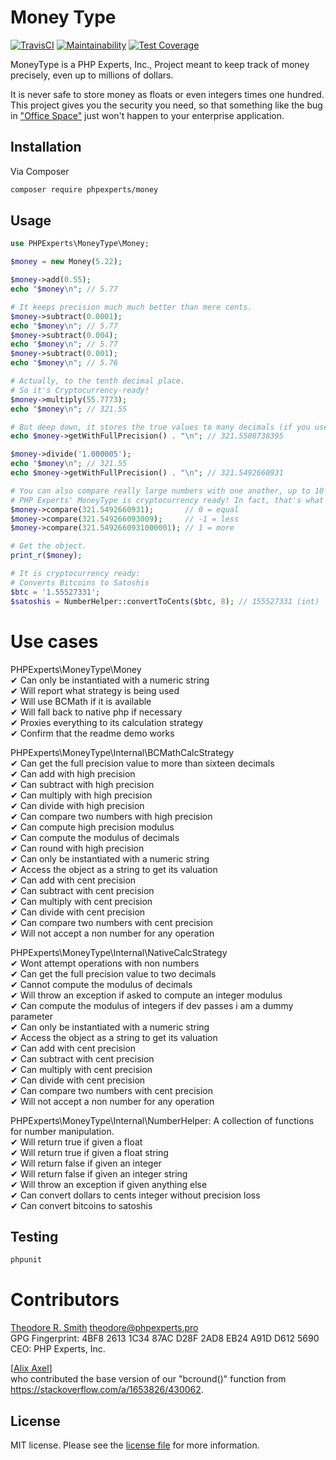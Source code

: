 # Money Type

[![TravisCI](https://travis-ci.org/phpexpertsinc/MoneyType.svg?branch=master)](https://travis-ci.org/phpexpertsinc/MoneyType)
[![Maintainability](https://api.codeclimate.com/v1/badges/37f9c3f6a89b5a72256e/maintainability)](https://codeclimate.com/github/phpexpertsinc/MoneyType/maintainability)
[![Test Coverage](https://api.codeclimate.com/v1/badges/37f9c3f6a89b5a72256e/test_coverage)](https://codeclimate.com/github/phpexpertsinc/MoneyType/test_coverage)

MoneyType is a PHP Experts, Inc., Project meant to keep track of money precisely, even up to millions of dollars.

It is never safe to store money as floats or even integers times one hundred. This project gives you the security
you need, so that something like the bug in ["Office Space"](https://www.imdb.com/title/tt0151804/) just won't
happen to your enterprise application.

## Installation

Via Composer

```bash
composer require phpexperts/money
```

## Usage

```php
use PHPExperts\MoneyType\Money;

$money = new Money(5.22);

$money->add(0.55);
echo "$money\n"; // 5.77

# It keeps precision much much better than mere cents.
$money->subtract(0.0001);
echo "$money\n"; // 5.77
$money->subtract(0.004);
echo "$money\n"; // 5.77
$money->subtract(0.001);
echo "$money\n"; // 5.76

# Actually, to the tenth decimal place.
# So it's Cryptocurrency-ready!
$money->multiply(55.7773);
echo "$money\n"; // 321.55

# But deep down, it stores the true values to many decimals (if you use BCMath).
echo $money->getWithFullPrecision() . "\n"; // 321.5508738395

$money->divide('1.000005');
echo "$money\n"; // 321.55
echo $money->getWithFullPrecision() . "\n"; // 321.5492660931

# You can also compare really large numbers with one another, up to 10 decimal places.
# PHP Experts' MoneyType is cryptocurrency ready! In fact, that's what it was designed for!
$money->compare(321.5492660931);       // 0 = equal
$money->compare(321.549266093009);     // -1 = less
$money->compare(321.5492660931000001); // 1 = more

# Get the object.
print_r($money);

# It is cryptocurrency ready:
# Converts Bitcoins to Satoshis
$btc = '1.55527331';
$satoshis = NumberHelper::convertToCents($btc, 8); // 155527331 (int)
```

# Use cases

PHPExperts\MoneyType\Money  
 ✔ Can only be instantiated with a numeric string  
 ✔ Will report what strategy is being used  
 ✔ Will use BCMath if it is available  
 ✔ Will fall back to native php if necessary  
 ✔ Proxies everything to its calculation strategy  
 ✔ Confirm that the readme demo works

PHPExperts\MoneyType\Internal\BCMathCalcStrategy  
 ✔ Can get the full precision value to more than sixteen decimals  
 ✔ Can add with high precision  
 ✔ Can subtract with high precision  
 ✔ Can multiply with high precision  
 ✔ Can divide with high precision  
 ✔ Can compare two numbers with high precision  
 ✔ Can compute high precision modulus  
 ✔ Can compute the modulus of decimals  
 ✔ Can round with high precision  
 ✔ Can only be instantiated with a numeric string  
 ✔ Access the object as a string to get its valuation  
 ✔ Can add with cent precision  
 ✔ Can subtract with cent precision  
 ✔ Can multiply with cent precision  
 ✔ Can divide with cent precision  
 ✔ Can compare two numbers with cent precision  
 ✔ Will not accept a non number for any operation

PHPExperts\MoneyType\Internal\NativeCalcStrategy  
 ✔ Wont attempt operations with non numbers  
 ✔ Can get the full precision value to two decimals  
 ✔ Cannot compute the modulus of decimals  
 ✔ Will throw an exception if asked to compute an integer modulus  
 ✔ Can compute the modulus of integers if dev passes i am a dummy parameter  
 ✔ Can only be instantiated with a numeric string  
 ✔ Access the object as a string to get its valuation  
 ✔ Can add with cent precision  
 ✔ Can subtract with cent precision  
 ✔ Can multiply with cent precision  
 ✔ Can divide with cent precision  
 ✔ Can compare two numbers with cent precision  
 ✔ Will not accept a non number for any operation

PHPExperts\MoneyType\Internal\NumberHelper: A collection of functions for number manipulation.  
 ✔ Will return true if given a float  
 ✔ Will return true if given a float string  
 ✔ Will return false if given an integer  
 ✔ Will return false if given an integer string  
 ✔ Will throw an exception if given anything else  
 ✔ Can convert dollars to cents integer without precision loss  
 ✔ Can convert bitcoins to satoshis

## Testing

```bash
phpunit
```

# Contributors

[Theodore R. Smith](https://www.phpexperts.pro/]) <theodore@phpexperts.pro>  
GPG Fingerprint: 4BF8 2613 1C34 87AC D28F  2AD8 EB24 A91D D612 5690  
CEO: PHP Experts, Inc.

[[Alix Axel](https://stackoverflow.com/users/89771/alix-axel)]  
who contributed the base version of our "bcround()" function
from https://stackoverflow.com/a/1653826/430062.

## License

MIT license. Please see the [license file](LICENSE) for more information.


